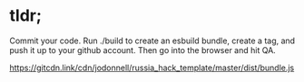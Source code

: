 # tldr;

Commit your code.  Run ./build to create an esbuild bundle, create a tag, and push it up to your github account.  Then go into the browser and hit QA.

https://gitcdn.link/cdn/jodonnell/russia_hack_template/master/dist/bundle.js